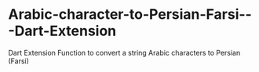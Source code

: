 # Arabic-character-to-Persian-Farsi---Dart-Extension
Dart Extension Function to convert a string Arabic characters to Persian (Farsi)
